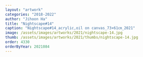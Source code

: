 ```yaml
---
layout: "artwork"
categories: "2018-2022"
author: "Jihoon Ha"
title: "Nightscape#14"
caption: "Nightscape#14_acrylic,oil on canvas_73×61㎝_2021"
image: /assets/images/artworks/2021/nightscape-14.jpg
thumb: /assets/images/artworks/2021/thumbs/nightscape-14.jpg
order: 4330
orderByYear: 2021084
---
```

